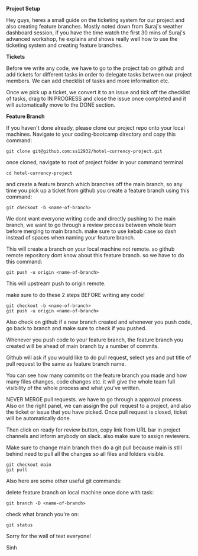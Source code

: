 **Project Setup**

Hey guys, heres a small guide on the ticketing system for our project and also creating feature branches. Mostly noted down from Suraj's weather dashboard session, if you have the time watch the first 30 mins of Suraj's advanced workshop, he explains and shows really well how to use the ticketing system and creating feature branches.

**Tickets**

Before we write any code, we have to go to the project tab on github and add tickets for different tasks in order to delegate tasks between our project members. We can add checklist of tasks and more information etc.

Once we pick up a ticket, we convert it to an issue and tick off the checklist of tasks, drag to IN PROGRESS and close the issue once completed and it will automatically move to the DONE section.

**Feature Branch**

If you haven't done already, please clone our project repo onto your local machines. Navigate to your coding-bootcamp directory and copy this command:

`git clone git@github.com:ss12932/hotel-currency-project.git`

once cloned, navigate to root of project folder in your command terminal

`cd hotel-currency-project`

and create a feature branch which branches off the main branch, so any time you pick up a ticket from github you create a feature branch using this command:

`git checkout -b <name-of-branch>`

We dont want everyone writing code and directly pushing to the main branch, we want to go through a review process between whole team before merging to main branch. make sure to use kebab case so dash instead of spaces when naming your feature branch.

This will create a branch on your local machine not remote. so github remote repository dont know about this feature branch. so we have to do this command:

`git push -u origin <name-of-branch>`

This will upstream push to origin remote.

make sure to do these 2 steps BEFORE writing any code!

```
git checkout -b <name-of-branch>
git push -u origin <name-of-branch>
```

Also check on github if a new branch created and whenever you push code, go back to branch and make sure to check if you pushed.

Whenever you push code to your feature branch, the feature branch you created will be ahead of main branch by a number of commits.

Github will ask if you would like to do pull request, select yes and put title of pull request to the same as feature branch name.

You can see how many commits on the feature branch you made and how many files changes, code changes etc. it will give the whole team full visibility of the whole process and what you've written.

NEVER MERGE pull requests. we have to go through a approval process. Also on the right panel, we can assign the pull request to a project, and also the ticket or issue that you have picked.
Once pull request is closed, ticket will be automatically done.

Then click on ready for review button, copy link from URL bar in project channels and inform anybody on slack. also make sure to assign reviewers.

Make sure to change main branch then do a git pull because main is still behind need to pull all the changes so all files and folders visible.

```
git checkout main
git pull
```

Also here are some other useful git commands:

delete feature branch on local machine once done with task:

`git branch -D <name-of-branch>`

check what branch you're on:

`git status`

Sorry for the wall of text everyone!

Sinh
